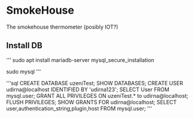 # SmokeHouse

The smokehouse thermometer (posibly IOT?)

## Install DB ##

'''
sudo apt install mariadb-server
mysql_secure_installation

sudo mysql
'''

'''sql
CREATE DATABASE uzeniTest;
SHOW DATABASES;
CREATE USER udirna@localhost IDENTIFIED BY 'udirna123';
SELECT User FROM mysql.user;
GRANT ALL PRIVILEGES ON uzeniTest.* to udirna@localhost;
FLUSH PRIVILEGES;
SHOW GRANTS FOR udirna@localhost;
SELECT user,authentication_string,plugin,host FROM mysql.user;
'''
